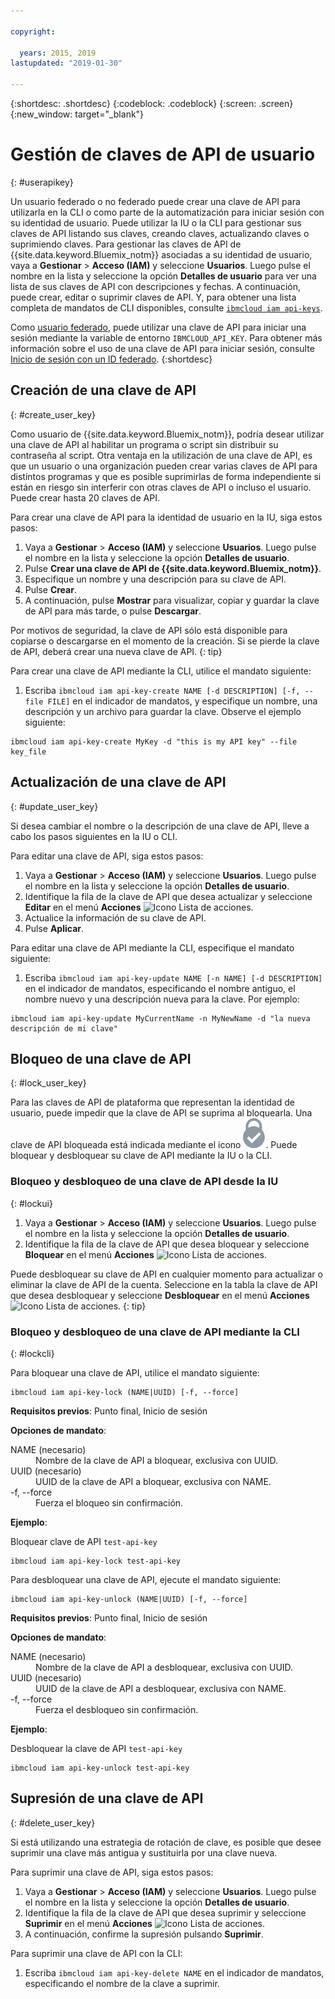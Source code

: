 ```yaml
---

copyright:

  years: 2015, 2019
lastupdated: "2019-01-30"

---
```


{:shortdesc: .shortdesc}
{:codeblock: .codeblock}
{:screen: .screen}
{:new_window: target="_blank"}

# Gestión de claves de API de usuario
{: #userapikey}

Un usuario federado o no federado puede crear una clave de API para utilizarla en la CLI o como parte de la automatización para iniciar sesión con su identidad de usuario. Puede utilizar la IU o la CLI para gestionar sus claves de API listando sus claves, creando claves, actualizando claves o suprimiendo claves. Para gestionar las claves de API de {{site.data.keyword.Bluemix_notm}} asociadas a su identidad de usuario, vaya a **Gestionar** &gt; **Acceso (IAM)** y seleccione **Usuarios**. Luego pulse el nombre en la lista y seleccione la opción **Detalles de usuario** para ver una lista de sus claves de API con descripciones y fechas. A continuación, puede crear, editar o suprimir claves de API. Y, para obtener una lista completa de mandatos de CLI disponibles, consulte [`ibmcloud iam api-keys`](/docs/cli/reference/ibmcloud?topic=cloud-cli-ibmcloud_commands_iam#ibmcloud_iam_api_keys).

Como [usuario federado](/docs/account?topic=account-signup#signup), puede utilizar una clave de API para iniciar una sesión mediante la variable de entorno `IBMCLOUD_API_KEY`. Para obtener más información sobre el uso de una clave de API para iniciar sesión, consulte [Inicio de sesión con un ID federado](/docs/iam?topic=iam-federated_id#federated_id).
{:shortdesc}

## Creación de una clave de API
{: #create_user_key}

Como usuario de {{site.data.keyword.Bluemix_notm}}, podría desear utilizar una clave de API al habilitar un programa o script sin distribuir su contraseña al script. Otra ventaja en la utilización de una clave de API, es que un usuario o una organización pueden crear varias claves de API para distintos programas y que es posible suprimirlas de forma independiente si están en riesgo sin interferir con otras claves de API o incluso el usuario. Puede crear hasta 20 claves de API.

Para crear una clave de API para la identidad de usuario en la IU, siga estos pasos:

1. Vaya a **Gestionar** &gt; **Acceso (IAM)** y seleccione **Usuarios**. Luego pulse el nombre en la lista y seleccione la opción **Detalles de usuario**.
2. Pulse **Crear una clave de API de {{site.data.keyword.Bluemix_notm}}**.
3. Especifique un nombre y una descripción para su clave de API.
4. Pulse **Crear**.
5. A continuación, pulse **Mostrar** para visualizar, copiar y guardar la clave de API para más tarde, o pulse **Descargar**.

Por motivos de seguridad, la clave de API sólo está disponible para copiarse o descargarse en el momento de la creación. Si se pierde la clave de API, deberá crear una nueva clave de API.
{: tip}

Para crear una clave de API mediante la CLI, utilice el mandato siguiente:

1. Escriba `ibmcloud iam api-key-create NAME [-d DESCRIPTION] [-f, --file FILE]` en el indicador de mandatos, y especifique un nombre, una descripción y un archivo para guardar la clave. Observe el ejemplo siguiente:

```
ibmcloud iam api-key-create MyKey -d "this is my API key" --file key_file
``` 


## Actualización de una clave de API
{: #update_user_key}

Si desea cambiar el nombre o la descripción de una clave de API, lleve a cabo los pasos siguientes en la IU o CLI.

Para editar una clave de API, siga estos pasos:

1. Vaya a **Gestionar** &gt; **Acceso (IAM)** y seleccione **Usuarios**. Luego pulse el nombre en la lista y seleccione la opción **Detalles de usuario**.
2. Identifique la fila de la clave de API que desea actualizar y seleccione **Editar** en el menú **Acciones** ![Icono Lista de acciones](../icons/action-menu-icon.svg).
3. Actualice la información de su clave de API.
4. Pulse **Aplicar**.

Para editar una clave de API mediante la CLI, especifique el mandato siguiente:

1. Escriba `ibmcloud iam api-key-update NAME [-n NAME] [-d DESCRIPTION]` en el indicador de mandatos, especificando el nombre antiguo, el nombre nuevo y una descripción nueva para la clave. Por ejemplo:

```
ibmcloud iam api-key-update MyCurrentName -n MyNewName -d "la nueva descripción de mi clave"
```

## Bloqueo de una clave de API
{: #lock_user_key}

Para las claves de API de plataforma que representan la identidad de usuario, puede impedir que la clave de API se suprima al bloquearla. Una clave de API bloqueada está indicada mediante el icono ![icono Bloqueado](images/locked.svg "Bloqueado"). Puede bloquear y desbloquear su clave de API mediante la IU o la CLI.

### Bloqueo y desbloqueo de una clave de API desde la IU
{: #lockui}

1. Vaya a **Gestionar** &gt; **Acceso (IAM)** y seleccione **Usuarios**. Luego pulse el nombre en la lista y seleccione la opción **Detalles de usuario**.
2. Identifique la fila de la clave de API que desea bloquear y seleccione **Bloquear** en el menú **Acciones** ![Icono Lista de acciones](../icons/action-menu-icon.svg).

Puede desbloquear su clave de API en cualquier momento para actualizar o eliminar la clave de API de la cuenta. Seleccione en la tabla la clave de API que desea desbloquear y seleccione **Desbloquear** en el menú **Acciones** ![Icono Lista de acciones](../icons/action-menu-icon.svg).
{: tip}

### Bloqueo y desbloqueo de una clave de API mediante la CLI
{: #lockcli}

Para bloquear una clave de API, utilice el mandato siguiente:

```
ibmcloud iam api-key-lock (NAME|UUID) [-f, --force]
```

<strong>Requisitos previos</strong>: Punto final, Inicio de sesión

<strong>Opciones de mandato</strong>:
<dl>
<dt>NAME (necesario)</dt>
<dd>Nombre de la clave de API a bloquear, exclusiva con UUID.</dd>
<dt>UUID (necesario)</dt>
<dd>UUID de la clave de API a bloquear, exclusiva con NAME.</dd>
<dt>-f, --force</dt>
<dd>Fuerza el bloqueo sin confirmación.</dd>
</dl>

<strong>Ejemplo</strong>:

Bloquear clave de API `test-api-key`

```
ibmcloud iam api-key-lock test-api-key
```

Para desbloquear una clave de API, ejecute el mandato siguiente:

```
ibmcloud iam api-key-unlock (NAME|UUID) [-f, --force]
```

<strong>Requisitos previos</strong>: Punto final, Inicio de sesión

<strong>Opciones de mandato</strong>:
<dl>
<dt>NAME (necesario)</dt>
<dd>Nombre de la clave de API a desbloquear, exclusiva con UUID.</dd>
<dt>UUID (necesario)</dt>
<dd>UUID de la clave de API a desbloquear, exclusiva con NAME.</dd>
<dt>-f, --force</dt>
<dd>Fuerza el desbloqueo sin confirmación.</dd>
</dl>

<strong>Ejemplo</strong>:

Desbloquear la clave de API `test-api-key`

```
ibmcloud iam api-key-unlock test-api-key
```


## Supresión de una clave de API
{: #delete_user_key}

Si está utilizando una estrategia de rotación de clave, es posible que desee suprimir una clave más antigua y sustituirla por una clave nueva.

Para suprimir una clave de API, siga estos pasos: 

1. Vaya a **Gestionar** &gt; **Acceso (IAM)** y seleccione **Usuarios**. Luego pulse el nombre en la lista y seleccione la opción **Detalles de usuario**.
2. Identifique la fila de la clave de API que desea suprimir y seleccione **Suprimir** en el menú **Acciones** ![Icono Lista de acciones](../icons/action-menu-icon.svg).
3. A continuación, confirme la supresión pulsando **Suprimir**.

Para suprimir una clave de API con la CLI:
1. Escriba `ibmcloud iam api-key-delete NAME` en el indicador de mandatos, especificando el nombre de la clave a suprimir.
